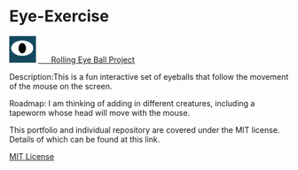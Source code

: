 # Eye-Exercise
<div style = "display:inline-block;">
  <img src="oneEyeBall.jpg" height = "48" width="48"/>
  <a href="https://github.com/LarissaCoop/Eye-Exercise ">&nbsp;&nbsp;&nbsp;&nbsp;&nbsp; Rolling Eye Ball Project</a>
</div>
<p>Description:This is a fun interactive set of eyeballs that follow the movement of the mouse on the screen.</p>
<p>Roadmap: I am thinking of adding in different creatures, including a tapeworm whose head will move with the mouse.</P>
<p>This portfolio and individual repository are covered under the MIT license.  Details of which 
can be found at this link.</p>
<a href="https://choosealicense.com/licenses/mit/">MIT License</a>
